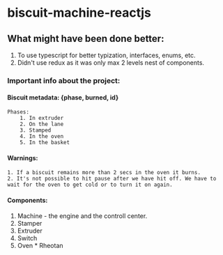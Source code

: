 # biscuit-machine-reactjs

## What might have been done better:
1. To use typescript for better typization, interfaces, enums, etc.
2. Didn't use redux as it was only max 2 levels nest of components.

### Important info about the project:
#### Biscuit metadata: {phase, burned, id}
    Phases:
        1. In extruder
        2. On the lane
        3. Stamped
        4. In the oven
        5. In the basket
#### Warnings:
    1. If a biscuit remains more than 2 secs in the oven it burns.
    2. It's not possible to hit pause after we have hit off. We have to wait for the oven to get cold or to turn it on again.    

#### Components:
  1. Machine - the engine and the controll center.
  2. Stamper
  3. Extruder
  4. Switch
  5. Oven
    * Rheotan
